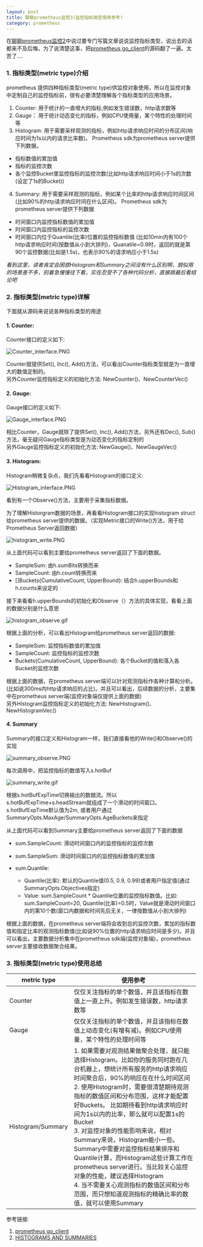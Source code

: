 ```yaml
---
layout: post 
title: 聊聊prometheus监控3(监控指标类型使用参考)
category: prometheus 
---
```


在[聊聊prometheus监控2](https://helinbo2015.github.io/s8k/prometheus/2016/10/21/prometheus_tutorial_2.html)中说过要专门写篇文章说说监控指标类型，说出去的话都来不及后悔，为了说清楚这事，把[prometheus go_client](https://github.com/prometheus/client_golang)的源码翻了一遍。太苦了....  
<!--description-->  

### 1. 指标类型(metric type)介绍  
prometheus 提供四种指标类型(metric type)供监控对象使用，所以在监控对象中定制自己的监控指标前，很有必要清楚理解各个指标类型的应用场景。  

1. Counter: 用于统计的一直增大的指标,例如发生错误数，http请求数等  
2. Gauge： 用于统计动态变化的指标，例如CPU使用量，某个特性的处理时间等  
3. Histogram: 用于需要采样观测的指标，例如http请求响应时间的分布区间(响应时间为1s以内的请求比率数)。 Prometheus sdk为prometheus server提供下列数据。  
  - 指标数值的累加值  
  - 指标的监控次数  
  - 各个监控Bucket里监控指标的监控次数(比如http请求响应时间小于1s的次数(设定了1s的Bucket))  
4. Summary: 用于需要采样观测的指标，例如某个比率的http请求响应时间区间(比如90%的http请求响应时间在什么区间)。 Prometheus sdk为prometheus server提供下列数据  
  - 时间窗口内监控指标数值的累加值  
  - 时间窗口内监控指标的监控次数  
  - 时间窗口内位于Quantile(比率)位置的监控指标数值 (比如10min内有100个http请求响应时间(按数值从小到大排列)，Quanatile=0.9时，返回的就是第90个监控数据(比如是1.5s)，也表示90%的请求响应小于1.5s)  

*看到这里，读者肯定会困惑Histogram和Summary之间没有什么区别啊，貌似用的场景差不多，别着急慢慢往下看，实在忍受不了各种代码分析，直接跳最后看结论吧*  

### 2. 指标类型(metric type)详解  
下面就从源码来说说各种指标类型的用途  

#### 1. Counter:  
   Counter接口的定义如下:  

![Counter_interface.PNG](/s8k/img/Counter_interface.PNG)  

Counter就提供Set(), Inc(), Add()方法，可以看出Counter指标类型就是为一直增大的数值定制的。  
另外Counter监控指标定义的初始化方法: NewCounter()、NewCounterVec()  

#### 2. Gauge:  
   Gauge接口的定义如下:  

![Gauge_interface.PNG](/s8k/img/Gauge_interface.PNG)  

相比Counter，Gauge就除了提供Set(), Inc(), Add()方法，另外还有Dec(), Sub()方法，毫无疑问Gauge指标类型是为动态变化的指标定制的  
另外Gauge监控指标定义的初始化方法: NewGauge()、NewGaugeVec()  

#### 3. Histogram:  
Histogram稍微复杂点，我们先看看Histogram的接口定义:  

![Histogram_interface.PNG](/s8k/img/Histogram_interface.PNG)  

看到有一个Observe()方法，主要用于采集指标数据。  

为了理解Historgram数据的场景，再看看Histogram接口的实现histogram struct给prometheus server提供的数据。（实现Metric接口的Write()方法，用于给Prometheus Server返回数据）  

![histogram_write.PNG](/s8k/img/histogram_write.PNG)  

从上面代码可以看到主要给prometheus server返回了下面的数据。  

* SampleSum: 由h.sumBits转换而来  
* SampleCount: 由h.count转换而来  
* []Buckets{CumulativeCount, UpperBound}: 结合h.upperBounds和h.counts来设定的  

接下来看看h.upperBounds的初始化和Observe（）方法的具体实现，看看上面的数据分别是什么意思  

![histogram_observe.gif](/s8k/img/histogram_observe.gif)  

根据上面的分析，可以看出Histogram给prometheus server返回的数据:  

* SampleSum: 监控指标数值的累加值  
* SampleCount: 监控指标的监控次数  
* Buckets{CumulativeCount, UpperBound}: 各个Bucket的值和落入各Bucket的监控次数  

根据上面的数据，在prometheus server端可以针对观测指标作各种计算和分析。(比如说300ms内http请求响应的占比)。并且可以看出，后续数据的分析，主要集中在prometheus server端(监控对象端仅提供上面的数据)  
另外Histogram监控指标定义的初始化方法: NewHistogram()、NewHistogramVec()  

#### 4. Summary  
Summary的接口定义和Histogram一样，我们直接看他的Write()和Observe()的实现  

![summary_observe.PNG](/s8k/img/summary_observe.PNG)  

每次调用中，把监控指标的数值写入s.hotBuf  

![summary_write.gif](/s8k/img/summary_write.gif)  

根据s.hotBufExpTime切换输出的数据流。所以s.hotBufExpTime+s.headStream就组成了一个滑动的时间窗口。s.hotBufExpTime默认值为2m, 或者用户通过SummaryOpts.MaxAge/SummaryOpts.AgeBuckets来指定  

从上面代码可以看到Summary主要给prometheus server返回了下面的数据  

* sum.SampleCount: 滑动时间窗口内的监控指标的监控次数  
* sum.SampleSum: 滑动时间窗口内的监控指标数值的累加值  
* sum.Quantile:  

  - Quantile(比率):  默认的Quantile值(0.5, 0.9, 0.99)或者用户指定值(通过SummaryOpts.Objectives指定)  
  - Value: sum.SampleCount * Quantile位置的监控指标数值。比如: sum.SampleCount=20, Quantile(比率)=0.5时，Value就是滑动时间窗口内的第10个数(窗口内数据和时间先后无关，一律按数值从小到大排列)  

根据上面的数据，在prometheus server端将会收到总的监控次数，累加的指标数值和指定比率的观测指标数值(比如说90%位置的http请求响应时间是多少)。并且可以看出，主要数据分析集中在prometheus sdk端(监控对象端)，prometheus server主要接收数据聚合结果。  

### 3. 指标类型(metric type)使用总结  

| metric type | 使用参考 |
|--------|--------|
| Counter |仅仅关注指标的单个数值，并且该指标在数值上一直上升。例如发生错误数，http请求数等|
| Gauge |     仅仅关注指标的单个数值，并且该指标在数值上动态变化(有增有减)。例如CPU使用量，某个特性的处理时间等   |
| Histogram/Summary |     1. 如果需要对观测结果做聚合处理，就只能选择Histogram。比如你的服务同时跑在几台机器上，想统计所有服务的http请求响应时间聚合后，90%的响应在在什么时间区间<br/> 2. 使用Histogram时，需要很清楚期待观测指标的数值区间和分布范围，这样才能配置好Buckets。 比如期待看到http请求响应时间为1s以内的比率，那么就可以配置1s的Bucket<br/> 3. 对监控对象的性能影响来说，相对Summary来说，Histogram能小一些。Summary中需要对监控指标结果排序和Quantile计算，而Histogram这些计算工作在prometheus server进行。当比较关心监控对象的性能，建议选择Histogram<br/> 4. 当不需要关心观测指标的数值区间和分布范围，而只想知道观测指标的精确比率的数值，就可以使用Summary  |  

参考链接:  
1. [prometheus go_client](https://github.com/prometheus/client_golang)  
2. [HISTOGRAMS AND SUMMARIES](https://prometheus.io/docs/practices/histograms/)  

